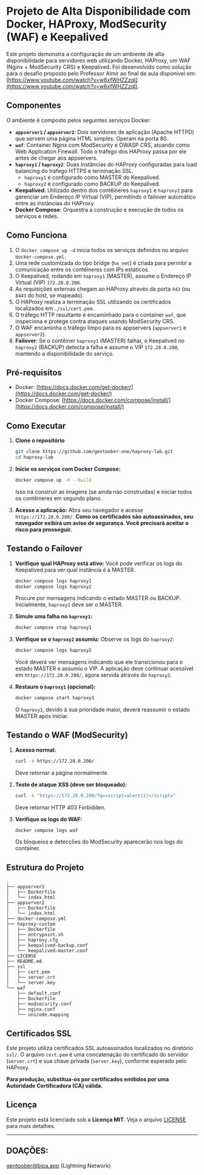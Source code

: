 # Projeto de Alta Disponibilidade com Docker, HAProxy, ModSecurity (WAF) e Keepalived

Este projeto demonstra a configuração de um ambiente de alta disponibilidade para servidores web utilizando Docker, HAProxy, um WAF (Nginx + ModSecurity CRS) e Keepalived. Foi desenvolvido como solução para o desafio proposto pelo Professor Almir ao final da aula disponível em: [https://www.youtube.com/watch?v=w6xfWHZZzqI](https://www.youtube.com/watch?v=w6xfWHZZzqI).

## Componentes

O ambiente é composto pelos seguintes serviços Docker:

*   **`appserver1` / `appserver2`**: Dois servidores de aplicação (Apache HTTPD) que servem uma página HTML simples. Operam na porta 80.
*   **`waf`**: Container Nginx com ModSecurity e OWASP CRS, atuando como Web Application Firewall. Todo o tráfego dos HAProxy passa por ele antes de chegar aos appservers.
*   **`haproxy1` / `haproxy2`**: Duas instâncias do HAProxy configuradas para load balancing do tráfego HTTPS e terminação SSL.
    *   `haproxy1` é configurado como MASTER do Keepalived.
    *   `haproxy2` é configurado como BACKUP do Keepalived.
*   **Keepalived**: Utilizado dentro dos contêineres `haproxy1` e `haproxy2` para gerenciar um Endereço IP Virtual (VIP), permitindo o failover automático entre as instâncias do HAProxy.
*   **Docker Compose**: Orquestra a construção e execução de todos os serviços e redes.

## Como Funciona

1.  O `docker compose up -d` inicia todos os serviços definidos no arquivo `docker-compose.yml`.
2.  Uma rede customizada do tipo bridge (`ha_net`) é criada para permitir a comunicação entre os contêineres com IPs estáticos.
3.  O Keepalived, rodando em `haproxy1` (MASTER), assume o Endereço IP Virtual (VIP) `172.28.0.200`.
4.  As requisições externas chegam ao HAProxy através da porta `443` (ou `8443` do host, se mapeado).
5.  O HAProxy realiza a terminação SSL utilizando os certificados localizados em `./ssl/cert.pem`.
6.  O tráfego HTTP resultante é encaminhado para o container `waf`, que inspeciona e protege contra ataques usando ModSecurity CRS.
7.  O WAF encaminha o tráfego limpo para os appservers (`appserver1` e `appserver2`).
8.  **Failover**: Se o contêiner `haproxy1` (MASTER) falhar, o Keepalived no `haproxy2` (BACKUP) detecta a falha e assume o VIP `172.28.0.200`, mantendo a disponibilidade do serviço.

## Pré-requisitos

*   Docker: [https://docs.docker.com/get-docker/](https://docs.docker.com/get-docker/)
*   Docker Compose: [https://docs.docker.com/compose/install/](https://docs.docker.com/compose/install/)

## Como Executar

1.  **Clone o repositório**
    ```bash
    git clone https://github.com/gentoober-one/haproxy-lab.git
    cd haproxy-lab
    ```

2.  **Inicie os serviços com Docker Compose:**
    ```bash
    docker compose up -d --build
    ```
    Isso irá construir as imagens (se ainda não construídas) e iniciar todos os contêineres em segundo plano.

3.  **Acesse a aplicação:**
    Abra seu navegador e acesse `https://172.28.0.200/`.
    **Como os certificados são autoassinados, seu navegador exibirá um aviso de segurança. Você precisará aceitar o risco para prosseguir.**

## Testando o Failover

1.  **Verifique qual HAProxy está ativo:**
    Você pode verificar os logs do Keepalived para ver qual instância é a MASTER.
    ```bash
    docker compose logs haproxy1
    docker compose logs haproxy2
    ```
    Procure por mensagens indicando o estado MASTER ou BACKUP. Inicialmente, `haproxy1` deve ser o MASTER.

2.  **Simule uma falha no `haproxy1`:**
    ```bash
    docker compose stop haproxy1
    ```

3.  **Verifique se o `haproxy2` assumiu:**
    Observe os logs do `haproxy2`:
    ```bash
    docker compose logs haproxy2
    ```
    Você deverá ver mensagens indicando que ele transicionou para o estado MASTER e assumiu o VIP.
    A aplicação deve continuar acessível em `https://172.28.0.200/`, agora servida através do `haproxy2`.

4.  **Restaure o `haproxy1` (opcional):**
    ```bash
    docker compose start haproxy1
    ```
    O `haproxy1`, devido à sua prioridade maior, deverá reassumir o estado MASTER após iniciar.

## Testando o WAF (ModSecurity)

1. **Acesso normal:**
    ```bash
    curl -k https://172.28.0.200/
    ```
    Deve retornar a página normalmente.

2. **Teste de ataque XSS (deve ser bloqueado):**
    ```bash
    curl -k "https://172.28.0.200/?q=<script>alert(1)</script>"
    ```
    Deve retornar HTTP 403 Forbidden.

3. **Verifique os logs do WAF:**
    ```bash
    docker compose logs waf
    ```
    Os bloqueios e detecções do ModSecurity aparecerão nos logs do container.

## Estrutura do Projeto

```
.
├── appserver1
│   ├── Dockerfile
│   └── index.html
├── appserver2
│   ├── Dockerfile
│   └── index.html
├── docker-compose.yml
├── haproxy-custom
│   ├── Dockerfile
│   ├── entrypoint.sh
│   ├── haproxy.cfg
│   ├── keepalived-backup.conf
│   └── keepalived-master.conf
├── LICENSE
├── README.md
├── ssl
│   ├── cert.pem
│   ├── server.crt
│   └── server.key
└── waf
    ├── default.conf
    ├── Dockerfile
    ├── modsecurity.conf
    ├── nginx.conf
    └── unicode.mapping
```

## Certificados SSL

Este projeto utiliza certificados SSL autoassinados localizados no diretório `ssl/`. O arquivo `cert.pem` é uma concatenação do certificado do servidor (`server.crt`) e sua chave privada (`server.key`), conforme esperado pelo HAProxy.

**Para produção, substitua-os por certificados emitidos por uma Autoridade Certificadora (CA) válida.**

## Licença

Este projeto está licenciado sob a **Licença MIT**.
Veja o arquivo [LICENSE](LICENSE) para mais detalhes.

---

## DOAÇÕES:
gentoober@bipa.app (Lightning Network)
